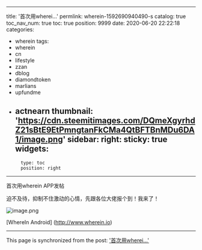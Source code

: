 
---
title: '首次用wherei...'
permlink: wherein-1592690940490-s
catalog: true
toc_nav_num: true
toc: true
position: 9999
date: 2020-06-20 22:22:18
categories:
- wherein
tags:
- wherein
- cn
- lifestyle
- zzan
- dblog
- diamondtoken
- marlians
- upfundme
- actnearn
thumbnail: 'https://cdn.steemitimages.com/DQmeXgyrhdZ21sBtE9EtPmngtanFkCMa4QtBFTBnMDu6DA1/image.png'
sidebar:
    right:
        sticky: true
widgets:
    -
        type: toc
        position: right
---


首次用wherein APP发帖

迫不及待，抑制不住激动的心情，先跟各位大佬报个到！我来了！


![image.png](https://cdn.steemitimages.com/DQmeXgyrhdZ21sBtE9EtPmngtanFkCMa4QtBFTBnMDu6DA1/image.png)


[WhereIn Android] (http://www.wherein.io)

- - -

This page is synchronized from the post: ['首次用wherei...'](https://steemit.com/@m18207319997/wherein-1592690940490-s)
